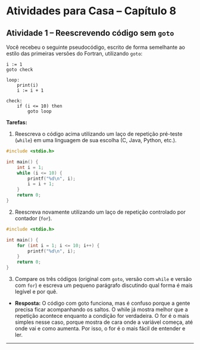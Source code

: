 # Atividades para Casa – Capítulo 8

## Atividade 1 – Reescrevendo código sem `goto`
Você recebeu o seguinte pseudocódigo, escrito de forma semelhante ao estilo das primeiras versões do Fortran, utilizando `goto`:

```text
i := 1
goto check

loop:
    print(i)
    i := i + 1

check:
    if (i <= 10) then
        goto loop
```

**Tarefas:**
1. Reescreva o código acima utilizando um laço de repetição pré-teste (`while`) em uma linguagem de sua escolha (C, Java, Python, etc.).

```c
#include <stdio.h>

int main() {
    int i = 1;
    while (i <= 10) {
        printf("%d\n", i);
        i = i + 1;
    }
    return 0;
}
```

2. Reescreva novamente utilizando um laço de repetição controlado por contador (`for`).

```c
#include <stdio.h>

int main() {
    for (int i = 1; i <= 10; i++) {
        printf("%d\n", i);
    }
    return 0;
}
```
3. Compare os três códigos (original com `goto`, versão com `while` e versão com `for`) e escreva um pequeno parágrafo discutindo qual forma é mais legível e por quê.

- **Resposta:** O código com goto funciona, mas é confuso porque a gente precisa ficar acompanhando os saltos. O while já mostra melhor que a repetição acontece enquanto a condição for verdadeira. O for é o mais simples nesse caso, porque mostra de cara onde a variável começa, até onde vai e como aumenta. Por isso, o for é o mais fácil de entender e ler.
---
